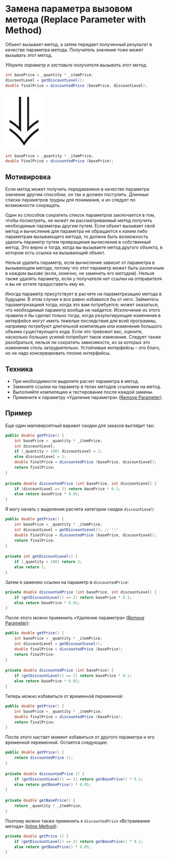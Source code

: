 # Замена параметра вызовом метода (Replace Parameter with Method)

Объект вызывает метод, а затем передает полученный результат в качестве параметра метода. Получатель значения тоже может вызывать этот метод.

_Уберите параметр и заставьте получателя вызывать этот метод._

```java
int basePrice = _quantity * _itemPrice;
discountLevel = getDiscountLevel();
double finalPrice = discountedPrice (basePrice, discountLevel);
```

![](images/arrow.jpg)

```java
int basePrice = _quantity * _itemPrice;
double finalPrice = discountedPrice (basePrice);
```

## Мотивировка

Если метод может получить передаваемое в качестве параметра значение другим способом, он так и должен поступить. Длинные списки параметров трудны для понимания, и их следует по возможности сокращать.

Один из способов сократить список параметров заключается в том, чтобы посмотреть, не может ли рассматриваемый метод получить необходимые параметры другим путем. Если объект вызывает свой метод и вычисление для параметра не обращается к каким либо параметрам вызывающего метода, то должна быть возможность удалить параметр путем превращения вычисления в собственный метод. Это верно и тогда, когда вы вызываете метод другого объекта, в котором есть ссылка на вызывающий объект.

Нельзя удалить параметр, если вычисление зависит от параметра в вызывающем методе, потому что этот параметр может быть различным в каждом вызове (если, конечно, не заменить его методом). Нельзя также удалять параметр, если у получателя нет ссылки на отправителя и вы не хотите предоставить ему ее.

Иногда параметр присутствует в расчете на параметризацию метода в будущем. В этом случае я все равно избавился бы от него. Займитесь параметризацией тогда, когда это вам потребуется; может оказаться, что необходимый параметр вообще не найдется. Исключение из этого правила я бы сделал только тогда, когда результирующие изменения в интерфейсе могут иметь тяжелые последствия для всей программы, например потребуют длительной компиляции или изменения большого объема существующего кода. Если это тревожит вас, оцените, насколько больших усилий потребует такое изменение. Следует также разобраться, нельзя ли сократить зависимости, из за которых это изменение столь затруднительно. Устойчивые интерфейсы – это благо, но не надо консервировать плохие интерфейсы.

## Техника

* При необходимости выделите расчет параметра в метод.
* Замените ссылки на параметр в телах методов ссылками на метод.
* Выполняйте компиляцию и тестирование после каждой замены.
* Примените к параметру «Удаление параметра» ([Remove Parameter](Remove-Parameter.md)).

## Пример

Еще один маловероятный вариант скидки для заказов выглядит так:

```java
public double getPrice() {
    int basePrice = _quantity * _itemPrice;
    int discountLevel;
    if (_quantity > 100) discountLevel = 2;
    else discountLevel = 1;
    double finalPrice = discountedPrice (basePrice, discountLevel);
    return finalPrice;
}

private double discountedPrice (int basePrice, int discountLevel) {
    if (discountLevel == 2) return basePrice * 0.1;
    else return basePrice * 0.05;
}
```

Я могу начать с выделения расчета категории скидки `discountLevel`:

```java
public double getPrice() {
    int basePrice = _quantity * _itemPrice;
    int discountLevel = getDiscountLevel(); // !!!
    double finalPrice = discountedPrice (basePrice, discountLevel);
    return finalPrice;
}

private int getDiscountLevel() {
    if (_quantity > 100) return 2;
    else return 1;
}
```

Затем я заменяю ссылки на параметр в `discountedPrice`:

```java
private double discountedPrice (int basePrice, int discountLevel) {
    if (getDiscountLevel() == 2) return basePrice * 0.1;
    else return basePrice * 0.05;
}
```

После этого можно применить «Удаление параметра» ([Remove Parameter](Remove-Parameter.md)):

```java
public double getPrice() {
    int basePrice = _quantity * _itemPrice;
    int discountLevel = getDiscountLevel();
    double finalPrice = discountedPrice (basePrice);
    return finalPrice;
}
     
private double discountedPrice (int basePrice) {
    if (getDiscountLevel() == 2) return basePrice * 0.1;
    else return basePrice * 0.05;
}
```

Теперь можно избавиться от временной переменной:

```java
public double getPrice() {
    int basePrice = _quantity * _itemPrice;
    double finalPrice = discountedPrice (basePrice);
    return finalPrice;
}
```

После этого настает момент избавиться от другого параметра и его временной переменной. Остается следующее:

```java
public double getPrice() {
    return discountedPrice ();
}

private double discountedPrice () {
    if (getDiscountLevel() == 2) return getBasePrice() * 0.1;
    else return getBasePrice() * 0.05;
}

private double getBasePrice() {
    return _quantity * _itemPrice;
}
```

Поэтому можно также применить к `discountedPrice` «Встраивание метода» ([Inline Method](Inline-Method.md)):

```java
private double getPrice () {
    if (getDiscountLevel() == 2) return getBasePrice() * 0.1;
    else return getBasePrice() * 0.05;
}
```